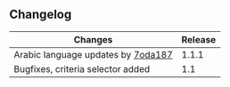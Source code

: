 ## Changelog ##

| Changes | Release |
| -- | -- |
| Arabic language updates by [7oda187](https://github.com/7oda187) | 1.1.1 |
| Bugfixes, criteria selector added | 1.1 |
